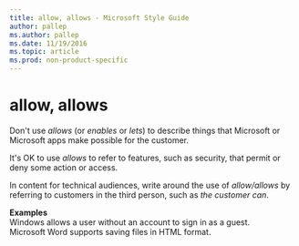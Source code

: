```yaml
---
title: allow, allows - Microsoft Style Guide
author: pallep
ms.author: pallep
ms.date: 11/19/2016
ms.topic: article
ms.prod: non-product-specific
---
```


# allow, allows

Don't use *allows* (or *enables* or *lets*) to describe things that Microsoft or Microsoft apps make possible for the customer. 

It's OK to use *allows* to refer to features, such as security, that permit or deny some action or access. 

In content for technical audiences, write around the use of *allow/allows* by referring to customers in the third person, such as *the customer can*.

**Examples**  
Windows allows a user without an account to sign in as a guest.   
Microsoft Word supports saving files in HTML format. 
